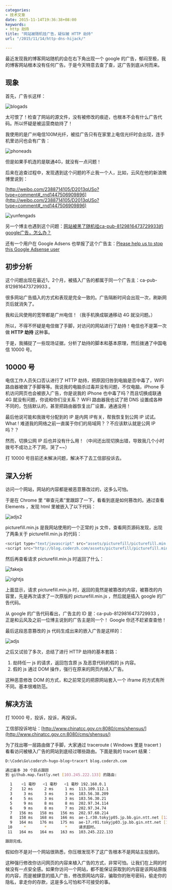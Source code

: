 ```yaml
---
categories:
- 技术文章
date: 2015-11-14T19:36:38+08:00
keywords:
- http 劫持
title: "网站被随机挂广告，疑似被 HTTP 劫持"
url: "/2015/11/14/http-dns-hijack/"

---
```


最近发现我的博客网站随机的会在右下角出现一个 google 的广告，郁闷至极，我的博客网站根本没有任何广告。于是今天特意去查了查，这广告到底从何而来。

## 现象

首先，广告长这样：

![blogads](http://7xlx3k.com1.z0.glb.clouddn.com/blogads.jpg)

太可恨了！检查了网站的源文件，没有被修改的痕迹，也根本不会有什么广告代码。所以怀疑是被运营商劫持了！

我使用的是广州电信100M光纤，被挂广告只有在家里上电信光纤时会出现，连手机里访问也会有广告：

![phoneads](http://7xlx3k.com1.z0.glb.clouddn.com/phoneads.jpg)

但是如果手机连的是联通4G，就没有一点问题！

后来在追查过程中，发现遇到这个问题的不止我一个人，比如，云风在他的新浪微博里说到：

[http://weibo.com/2388714105/D2013qUSo?type=comment#_rnd1447506909896](http://weibo.com/2388714105/D2013qUSo?type=comment#_rnd1447506909896)

![yunfengads](http://7xlx3k.com1.z0.glb.clouddn.com/yunfengads.jpg-ws)

另一个博主也遇到这个问题：[网站被黑了随机挂ca-pub-8129816473729933的google广告，怎么办？](http://www.lovefcwr.com/20151110-google-ca-pub-8129816473729933)

还有一个用户在 Google Adsens 也举报了这个广告主：[Please help us to stop this Google Adsense user ](https://productforums.google.com/forum/#!topic/adsense/qeeYrD7kvUA;context-place=forum/adsense)

## 初步分析

这个问题出现在最近1，2个月，被插入广告的都属于同一个广告主：ca-pub-8129816473729933 。

很多网站广告插入的方式和表现是完全一致的。广告隔断时间会出现一次，刷新网页后就消失了。

我和云风使用的宽带都是广州电信！（我手机换成联通移动 4G 就没问题。）

所以，不得不怀疑是电信做了手脚，对访问的网站进行了劫持！电信也不是第一次做 **HTTP 劫持** 这种事。

于是，我捕捉了一些现场证据，分析了劫持的脚本和基本原理，然后拨通了中国电信 10000 号。

## 10000 号
电信工作人员矢口否认进行了 HTTP 劫持，把原因归咎到电脑是否中毒了，WIFI 路由器被做了手脚等等。我说我的电脑杀过毒并没有问题，不仅电脑，iPhone 手机访问网页也会被嵌入广告，你是说我的 iPhone 也中毒了吗？而且切换成联通 4G 就没有问题，你说和你们没关系？ WIFI 路由器我也试了把 DNS 设置成各种不同的，包括默认的，甚至把路由器恢复出厂设置，通通没用！

最后他说可能和我拨号分配到的 IP 是内网 IP有关，帮我恢复到公网 IP 试试。 What ! 难道我的网络之前一直属于你们的局域网？？不应该默认就是公网 IP 吗？？

然而，切换公网 IP 后也并没有什么用！（中间还出现切换出错，导致我几个小时拨号不成功上不了网，哭了~~）

打 10000 号目前还未解决问题，解决不了去工信部投诉去。

## 深入分析

访问一个网站，网站的内容都是被恶意篡改过的，这多么可怕。

于是在 Chrome 里 “审查元素”里跟踪了一下，看看到底是如何篡改的。通过查看 Elements ，发现 html 里被嵌入了以下代码：

![adjs2](http://7xlx3k.com1.z0.glb.clouddn.com/adsjs2.jpg-w)

picturefill.min.js 是我网站使用的一个正常的 js 文件，查看网页源码发现，出现了两条关于 picturefill.min.js 的代码：

```javascript
<script type="text/javascript" src="assets/picturefill/picturefill.min.js"></script>
<script src="http://blog.coderzh.com/assets/picturefill/picturefill.min.js?_Ax144746802655173=xxA.baidu.com"></script>
```

然后再查看请求 picturefill.min.js 时返回了什么：

![fakejs](http://7xlx3k.com1.z0.glb.clouddn.com/fakejs.jpg-w)

![rightjs](http://7xlx3k.com1.z0.glb.clouddn.com/rightjs.jpg-w)

上面显示，请求 picturefill.min.js 时，返回的竟然是被篡改的内容，被篡改的内容里，先是再次请求了一次原版的 picturefill.min.js ，然后就是插入 google 的广告代码。

从 google 的广告代码看出，广告主的 ID 是：ca-pub-8129816473729933 ， 正是和云风及之前一位博主说到的广告主是同一个！ Google 你还不赶紧查查他！

最后这段恶意篡改的 js 代码生成出来的嵌入广告是这样的：

![adjs](http://7xlx3k.com1.z0.glb.clouddn.com/adsjs.jpg-w)

之后又试验了多次，总结了进行 HTTP 劫持的基本套路：

 1. 劫持任一 js 的请求，返回包含原 js 及恶意代码的假的 js 内容。
 1. 假的 js 通过 DOM 操作，强行在原来的网页内植入广告。

这种恶意修改 DOM 的方式，和之前常见的把原网站套入一个 iframe 的方式有所不同。基本很难防范。

## 解决方法

打 10000 号，投诉，投诉，再投诉。

工信部投诉地址：[http://www.chinatcc.gov.cn:8080/cms/shensus/](http://www.chinatcc.gov.cn:8080/cms/shensus/)

为了找出哪一层路由做了手脚，大家通过 traceroute ( Windows 里是 tracert ) 看看访问被植入广告的网站到底经过哪些路由。下面是我的 tracert 结果：

```bash
D:\Code\Go\coderzh-hugo-blog>tracert blog.coderzh.com

通过最多 30 个跃点跟踪
到 github.map.fastly.net [103.245.222.133] 的路由:

  1    <1 毫秒   <1 毫秒   <1 毫秒 192.168.0.1
  2    12 ms     2 ms     1 ms  113.109.112.1
  3     3 ms     3 ms     3 ms  183.56.38.209
  4     5 ms     3 ms     3 ms  183.56.30.21
  5     9 ms     8 ms     8 ms  202.97.34.114
  6     9 ms     8 ms     7 ms  202.97.34.74
  7   156 ms   158 ms   156 ms  202.97.60.214
  8   158 ms   168 ms   166 ms  ae-1.r30.tokyjp05.jp.bb.gin.ntt.net [129.250.2.157]
  9   164 ms   176 ms   175 ms  ae-17.r01.tokyjp03.jp.bb.gin.ntt.net [129.250.6.117]
 10     *        *        *     请求超时。
 11   164 ms   164 ms   163 ms  103.245.222.133

跟踪完成。
```

假如你不是对一个网站很熟悉，你压根发现不了这广告根本不是网站主投放的。

这种强行修改你访问网页的内容来植入广告的方式，非常可怕。让我们在上网的时候没有一点安全感。如果你访问一个网站，都不能保证获取到的内容是该网站原版的内容，而是被肆意的插入广告，修改原网站内容，骗取你的账号密码，偷走你的隐私，拿走你的存款，这是多么可怕和不可接受的事。